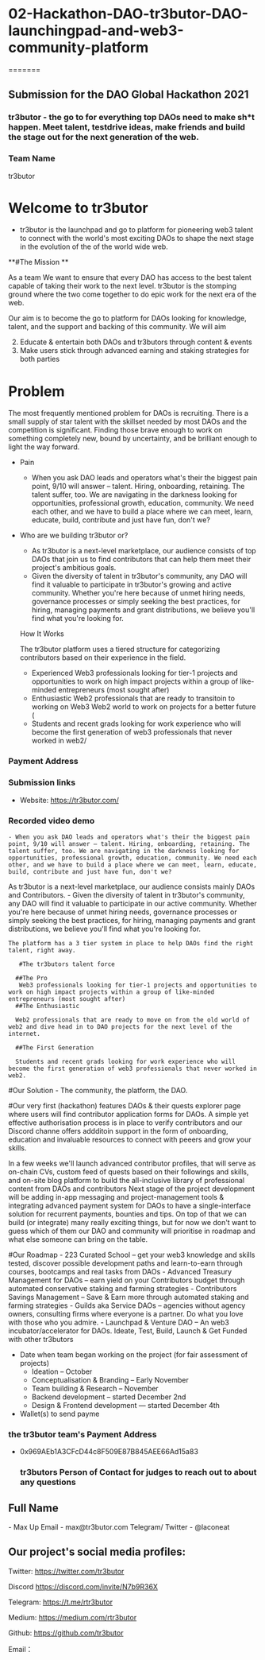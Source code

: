 # 02-Hackathon-DAO-tr3butor-DAO-launchingpad-and-web3-community-platform 
=======

## Submission for the DAO Global Hackathon 2021


### tr3butor - the go to for everything top DAOs need to make sh*t happen. Meet talent, testdrive ideas, make friends and build the stage out for the next generation of the web. 

### Team Name
tr3butor 


# Welcome to tr3butor

- tr3butor is the launchpad and go to platform for pioneering web3 talent to connect with the world's most exciting DAOs to shape the next stage in the evolution of the of the world wide web.

**#The Mission **

As a team We want to ensure that every DAO has access to the best talent capable of taking their work to the next level. tr3butor is the stomping ground where the two come together to do epic work for the next era of the web. 

Our aim is to become the go to platform for DAOs looking for knowledge, talent, and the support and backing of this community. We will aim 

2. Educate & entertain both DAOs and tr3butors through content & events
3. Make users stick through advanced earning and staking strategies for both parties




# Problem

The most frequently mentioned problem for DAOs is recruiting. There is a small supply of star talent with the skillset needed by most DAOs and the competition is significant. Finding those brave enough to work on something completely new, bound by uncertainty, and be brilliant enough to light the way forward. 

- Pain
    - When you ask DAO leads and operators what's their the biggest pain point, 9/10 will answer – talent. Hiring, onboarding, retaining. The talent suffer, too. We are navigating in the darkness looking for opportunities, professional growth, education, community. We need each other, and we have to build a place where we can meet, learn, educate, build, contribute and just have fun, don't we?
- Who are we building tr3butor or?
    - As tr3butor is а next-level marketplace, our audience consists of top DAOs that join us to find contributors that can help them meet their project's ambitious goals.
    - Given the diversity of talent in tr3butor's community, any DAO will find it valuable to participate in tr3butor's growing and active community. Whether you're here because of unmet hiring needs, governance processes or simply seeking the best practices, for hiring, managing payments and grant distributions, we believe you'll find what you're looking for.
    
    How It Works 
    
    The tr3butor platform uses a tiered structure for categorizing contributors based on their experience in the field. 
    
    - Experienced Web3 professionals looking for tier-1 projects and opportunities to work on high impact projects within a group of like-minded entrepreneurs (most sought after)
    - Enthusiastic Web2 professionals that are ready to transitoin to working on Web3 Web2 world to work on projects for a better future (
    - Students and recent grads looking for work experience who will become the first generation of web3 professionals that never worked in web2/

### Payment Address


### Submission links

- Website: https://tr3butor.com/


### Recorded video demo




    - When you ask DAO leads and operators what's their the biggest pain point, 9/10 will answer – talent. Hiring, onboarding, retaining. The talent suffer, too. We are navigating in the darkness looking for opportunities, professional growth, education, community. We need each other, and we have to build a place where we can meet, learn, educate, build, contribute and just have fun, don't we?

As tr3butor is а next-level marketplace, our audience consists mainly DAOs and Contributors.
    - Given the diversity of talent in tr3butor's community, any DAO will find it valuable to participate in our active community. Whether you're here because of unmet hiring needs, governance processes or simply seeking the best practices, for hiring, managing payments and grant distributions, we believe you'll find what you're looking for.

    The platform has a 3 tier system in place to help DAOs find the right talent, right away. 
        
       #The tr3butors talent force 
       
      ##The Pro 
       Web3 professionals looking for tier-1 projects and opportunities to work on high impact projects within a group of like-minded entrepreneurs (most sought after)
      ##The Enthusiastic
       
      Web2 professionals that are ready to move on from the old world of web2 and dive head in to DAO projects for the next level of the internet. 
       
      ##The First Generation 
        
      Students and recent grads looking for work experience who will become the first generation of web3 professionals that never worked in web2. 
      
#Our Solution - The community, the platform, the DAO.

#Our very first (hackathon) features DAOs & their quests explorer page where users will find contributor application forms for DAOs. A simple yet effective authorisation process is in place to verify contributors and our Discord channe offers addditoin support in the form of onboarding, education and invaluable resources to connect with peeers and grow your skills. 

 In a few weeks we'll launch advanced contributor profiles, that will serve as on-chain CVs, custom feed of quests based on their followings and skills, and on-site blog platform to build the all-inclusive library of professional content from DAOs and contributors
  Next stage of the project development will be adding in-app messaging and project-management tools & integrating advanced payment system for DAOs to have a single-interface solution for recurrent payments, bounties and tips. On top of that we can build (or integrate) many really exciting things, but for now we don't want to guess which of them our DAO and community will prioritise in roadmap and what else someone can bring on the table.
        
   #Our Roadmap 
        - 223 Curated School – get your web3 knowledge and skills tested, discover possible development paths and learn-to-earn through courses, bootcamps and real tasks from DAOs
        - Advanced Treasury Management for DAOs – earn yield on your Contributors budget through automated conservative staking and farming strategies
        - Contributors Savings Management – Save & Earn more through automated staking and farming strategies
        - Guilds aka Service DAOs – agencies without agency owners, consulting firms where everyone is a partner. Do what you love with those who you admire.
        - Launchpad & Venture DAO – An web3 incubator/accelerator for DAOs. Ideate, Test, Build, Launch & Get Funded with other tr3butors
        

- Date when team began working on the project (for fair assessment of projects)
    - Ideation – October
    - Conceptualisation & Branding – Early November
    - Team building & Research – November
    - Backend development – started December 2nd
    - Design & Frontend development — started December 4th
- Wallet(s) to send payme

### the tr3butor team's Payment Address
  - 0x969AEb1A3CFcD44c8F509E87B845AEE66Ad15a83
  
    ### tr3butors Person of Contact for judges to reach out to about any questions 

 <h2>Full Name</h2> - Max Up
 Email - max@tr3butor.com
   Telegram/ Twitter - @laconeat


## Our project's social media profiles: 


Twitter:    https://twitter.com/tr3butor

Discord    https://discord.com/invite/N7b9R36X   

Telegram: https://t.me/rtr3butor

Medium:   https://medium.com/rtr3butor

Github:    https://github.com/tr3butor

Email： 
